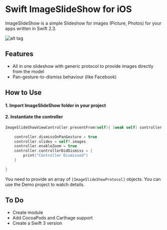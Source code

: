 # Swift ImageSlideShow for iOS
ImageSlideShow is a simple Slideshow for images (Picture, Photos) for your apps written in Swift 2.3.

![alt tag](https://raw.githubusercontent.com/dimix/ImageSlideShow/e6e9a62db2b4c82b58d5b298ef6802c0a8125970/demo.gif)

## Features
- All in one slideshow with generic protocol to provide images directly from the model
- Pan-gesture-to-dismiss behaviour (like Facebook)

## How to Use

#### 1. Import ImageSlideShow folder in your project
#### 2. Instantiate the controller

```swift
ImageSlideShowViewController.presentFrom(self){ [weak self] controller in
			
	controller.dismissOnPanGesture = true
	controller.slides = self?.images
	controller.enableZoom = true
	controller.controllerDidDismiss = {
		print("Controller Dismissed")
	}
			
}
```

You need to provide an array of `[ImageSlideShowProtocol]` objects.
You can use the Demo project to watch details.

## To Do

- Create module
- Add CocoaPods and Carthage support
- Create a Swift 3 version
